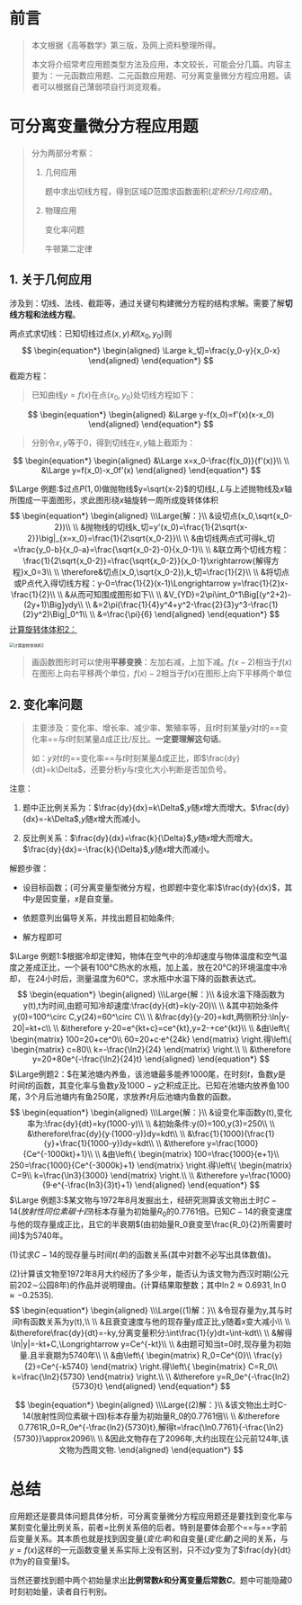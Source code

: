 # 前言

> 本文根据《高等数学》第三版，及网上资料整理所得。
>
> 本文将介绍常考应用题类型方法及应用，本文较长，可能会分几篇。内容主要为：一元函数应用题、二元函数应用题、可分离变量微分方程应用题。读者可以根据自己薄弱项自行浏览观看。

# 可分离变量微分方程应用题

> 分为两部分考察：
>
> 1. 几何应用
>
>    题中求出切线方程，得到区域$D$范围求函数面积$(定积分几何应用)$。
>
> 2. 物理应用
>
>    变化率问题
>
>    牛顿第二定律

## 1. 关于几何应用

涉及到：切线、法线、截距等，通过关键句构建微分方程的结构求解。需要了解**切线方程和法线方程**。

两点式求切线：已知切线过点$(x,y)和(x_0,y_0)$则
$$
\begin{equation*}
	\begin{aligned}
\Large k_切=\frac{y_0-y}{x_0-x}
	\end{aligned}
\end{equation*}
$$
截距方程：

> 已知曲线$y=f(x)$在点$(x_0,y_0)$处切线方程如下：

$$
\begin{equation*}
	\begin{aligned}
&\Large y-f(x_0)=f'(x)(x-x_0)
	\end{aligned}
\end{equation*}
$$

> 分别令$x,y$等于$0$，得到切线在$x,y$轴上截距为：

$$
\begin{equation*}
	\begin{aligned}
&\Large x=x_0-\frac{f(x_0)}{f'(x)}\\
\\
&\Large y=f(x_0)-x_0f'(x) 
	\end{aligned}
\end{equation*}
$$

$\Large 例题:$过点$P(1,0)$做抛物线$y=\sqrt{x-2}$的切线$L,L$与上述抛物线及$x$轴所围成一平面图形，求此图形绕$x$轴旋转一周所成旋转体体积
$$
\begin{equation*}
	\begin{aligned}
\\\Large{解：}\\
&设切点(x_0,\sqrt{x_0-2})\\
\\
&抛物线的切线k_切=y'(x_0)=\frac{1}{2\sqrt{x-2}}\big|_{x=x_0}=\frac{1}{2\sqrt{x_0-2}}\\
\\
&由切线两点式可得k_切=\frac{y_0-b}{x_0-a}=\frac{\sqrt{x_0-2}-0}{x_0-1}\\
\\
&联立两个切线方程：\frac{1}{2\sqrt{x_0-2}}=\frac{\sqrt{x_0-2}}{x_0-1}\xrightarrow{解得方程}x_0=3\\
\\
\therefore&切点(x_0,\sqrt{x_0-2}),k_切=\frac{1}{2}\\
\\
&将切点或P点代入得切线方程：y-0=\frac{1}{2}(x-1)\Longrightarrow y=\frac{1}{2}x-\frac{1}{2}\\
\\
&从而可知围成图形如下\\
\\
&V_{YD}=2\pi\int_0^1\Big[(y^2+2)-(2y+1)\Big]ydy\\
\\
&=2\pi(\frac{1}{4}y^4+y^2-\frac{2}{3}y^3-\frac{1}{2}y^2)\Big|_0^1\\
\\
&=\frac{\pi}{6}
	\end{aligned}
\end{equation*}
$$
[计算旋转体体积2：](https://gitee.com/Acido/images/raw/master/image/202210201922836.png)

<img src="https://gitee.com/Acido/images/raw/master/image/202210201922836.png" alt="计算旋转体体积2" style="zoom:50%;" />

> 画函数图形时可以使用**平移变换**：左加右减，上加下减。$f(x-2)$相当于$f(x)$在图形上向右平移两个单位，$f(x)-2$相当于$f(x)$在图形上向下平移两个单位

## 2. 变化率问题

> 主要涉及：变化率、增长率、减少率、繁殖率等，且$t$时刻某量$y$对$t$的==变化率==与$t$时刻某量$\Delta$成正比$/$反比。**一定要理解这句话**。
>
> 如：$y$对$t$的==变化率==与$t$时刻某量$\Delta$成正比，即$\frac{dy}{dt}=k\Delta$，还要分析$y$与$t$变化大小判断是否加负号。

注意：

1. 题中正比例关系为：$\frac{dy}{dx}=k\Delta$,$y$随$x$增大而增大。$\frac{dy}{dx}=-k\Delta$,$y$随$x$增大而减小。

2. 反比例关系：$\frac{dy}{dx}=\frac{k}{\Delta}$,$y$随$x$增大而增大。$\frac{dy}{dx}=-\frac{k}{\Delta}$,$y$随$x$增大而减小。

解题步骤：

- 设目标函数；(可分离变量型微分方程，也即题中变化率)$\frac{dy}{dx}$，其中$y$是因变量，$x$是自变量。

- 依题意列出偏导关系，并找出题目初始条件;

- 解方程即可

$\Large 例题1:$根据冷却定律知，物体在空气中的冷却速度与物体温度和空气温度之差成正比，一个装有100°C热水的水瓶，加上盖，放在20°C的环境温度中冷却， 在24小时后，测量温度为60°C，求水瓶中水温下降的函数表达式。
$$
\begin{equation*}
	\begin{aligned}
\\\Large{解：}\\
&设水温下降函数为y(t),t为时间,由题可知冷却速度:\frac{dy}{dt}=k(y-20)\\
\\
&其中初始条件y(0)=100^\circ C,y(24)=60^\circ C\\
\\
&\frac{dy}{y-20}=kdt,两侧积分:\ln|y-20|=kt+c\\
\\
&\therefore y-20=e^{kt+c}=ce^{kt},y=2-+ce^{kt}\\
\\
&由\left\{ 
\begin{matrix}
100=20+ce^0\\
60=20+c·e^{24k}
\end{matrix}
\right.得\left\{ 
\begin{matrix}
c=80\\
k=-\frac{\ln2}{24}
\end{matrix}
\right.\\
\\
&\therefore y=20+80e^{-\frac{\ln2}{24}t}
	\end{aligned}
\end{equation*}
$$
$\Large例题2：$在某池塘内养鱼，该池塘最多能养$1000$尾，在时刻$t$，鱼数$y$是时间$t$的函数，其变化率与鱼数$y$及$1000- y$之积成正比。已知在池塘内放养鱼$100$尾，3个月后池塘内有鱼250尾，求放养$t$月后池塘内鱼数的函数。
$$
\begin{equation*}
	\begin{aligned}
\\\Large{解：}\\
&设变化率函数y(t),变化率为:\frac{dy}{dt}=ky(1000-y)\\
\\
&初始条件:y(0)=100,y(3)=250\\
\\
&\therefore\frac{dy}{y·(1000-y)}dy=kdt\\
\\
&\frac{1}{1000}(\frac{1}{y}+\frac{1}{1000-y})dy=kdt\\
\\
&\therefore y=\frac{1000}{Ce^{-1000kt}+1}\\
\\
&由\left\{ 
\begin{matrix}
100=\frac{1000}{e+1}\\
250=\frac{1000}{Ce^{-3000k}+1}
\end{matrix}
\right.得\left\{ 
\begin{matrix}
C=9\\
k=\frac{\ln3}{3000}
\end{matrix}
\right.\\
\\
&\therefore y=\frac{1000}{9·e^{-\frac{ln3}{3}t}+1}
	\end{aligned}
\end{equation*}
$$
$\Large 例题3:$某文物与1972年8月发掘出土，经研究测算该文物出土时$C-14(放射性同位素碳十四)$标本存量为初始量$R_0$的$0.7761$倍。已知$C-14$的衰变速度与他的现存量成正比，且它的半衰期$(由初始量R_0衰变至\frac{R_0}{2}所需要时间)$为5740年。

$(1)$试求$C-14$的现存量与时间$t(年)$的函数关系(其中对数不必写出具体数值)。

$(2)$计算该文物至1972年8月大约经历了多少年，能否认为该文物为西汉时期(公元前202$\sim$公园8年)的作品并说明理由。(计算结果取整数；其中$\ln2\approx0.6931,\ln0\approx-0.2535$).
$$
\begin{equation*}
	\begin{aligned}
\\\Large{(1)解：}\\
&令现存量为y,其与时间t有函数关系为y(t),\\
\\
&且衰变速度与他的现存量y成正比,y随着x变大减小\\
\\
&\therefore\frac{dy}{dt}=-ky,分离变量积分:\int\frac{1}{y}dt=\int-kdt\\
\\
&解得\ln|y|=-kt+C,\Longrightarrow y=Ce^{-kt}\\
\\
&由题可知当t=0时,现存量为初始量.且半衰期为5740年\\
\\
&由\left\{ 
\begin{matrix}
R_0=Ce^{0}\\
\frac{y}{2}=Ce^{-k5740}
\end{matrix}
\right.得\left\{ 
\begin{matrix}
C=R_0\\
k=\frac{\ln2}{5730}
\end{matrix}
\right.\\
\\
&\therefore y=R_0e^{-\frac{ln2}{5730}t}
	\end{aligned}
\end{equation*}
$$

$$
\begin{equation*}
	\begin{aligned}
\\\Large{(2)解：}\\
&该文物出土时C-14(放射性同位素碳十四)标本存量为初始量R_0的0.7761倍\\
\\
&\therefore 0.7761R_0=R_0e^{-\frac{ln2}{5730}t},解得t=\frac{\ln0.7761}{-\frac{\ln2}{5730}}\approx2096\\
\\
&因此文物存在了2096年,大约出现在公元前124年,该文物为西周文物.
	\end{aligned}
\end{equation*}
$$

# 总结

应用题还是要具体问题具体分析，可分离变量微分方程应用题还是要找到变化率与某刻变化量比例关系，前者$=$比例关系倍的后者。特别是要体会那个==与==字前后变量关系。其本质也就是找到因变量$(变化率)$和自变量$(变化量)$之间的关系，与$y=f(x)$这样的一元函数变量关系实际上没有区别，只不过$y$变为了$\frac{dy}{dt}(t为y的自变量)$。

当然还要找到题中两个初始量求出**比例常数$k$和分离变量后常数$C$**。题中可能隐藏$0$时刻初始量，读者自行判别。
